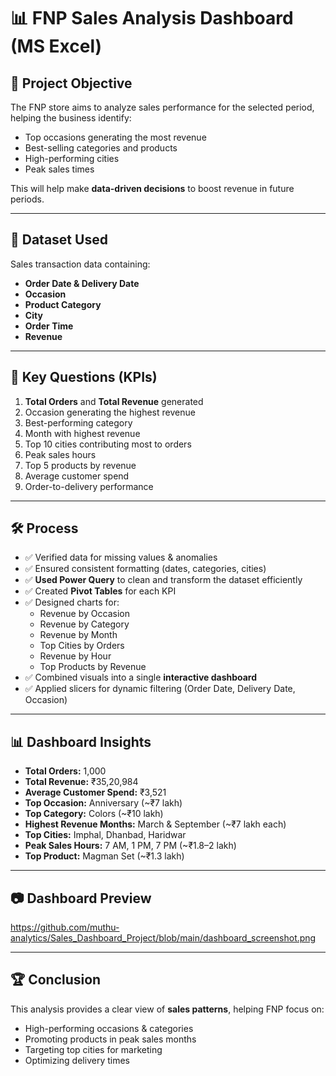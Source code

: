 <h1>📊 FNP Sales Analysis Dashboard (MS Excel)</h1>

## 🎯 Project Objective
The FNP store aims to analyze sales performance for the selected period, helping the business identify:
- Top occasions generating the most revenue
- Best-selling categories and products
- High-performing cities
- Peak sales times  

This will help make **data-driven decisions** to boost revenue in future periods.

---

## 📂 Dataset Used
Sales transaction data containing:
- **Order Date & Delivery Date**
- **Occasion**
- **Product Category**
- **City**
- **Order Time**
- **Revenue**

---

## 📌 Key Questions (KPIs)
1. **Total Orders** and **Total Revenue** generated  
2. Occasion generating the highest revenue  
3. Best-performing category  
4. Month with highest revenue  
5. Top 10 cities contributing most to orders  
6. Peak sales hours  
7. Top 5 products by revenue  
8. Average customer spend  
9. Order-to-delivery performance  

---

## 🛠 Process
- ✅ Verified data for missing values & anomalies  
- ✅ Ensured consistent formatting (dates, categories, cities)  
- ✅ **Used Power Query** to clean and transform the dataset efficiently  
- ✅ Created **Pivot Tables** for each KPI  
- ✅ Designed charts for:
  - Revenue by Occasion  
  - Revenue by Category  
  - Revenue by Month  
  - Top Cities by Orders  
  - Revenue by Hour  
  - Top Products by Revenue  
- ✅ Combined visuals into a single **interactive dashboard**  
- ✅ Applied slicers for dynamic filtering (Order Date, Delivery Date, Occasion)  

---

## 📊 Dashboard Insights
- **Total Orders:** 1,000  
- **Total Revenue:** ₹35,20,984  
- **Average Customer Spend:** ₹3,521  
- **Top Occasion:** Anniversary (~₹7 lakh)  
- **Top Category:** Colors (~₹10 lakh)  
- **Highest Revenue Months:** March & September (~₹7 lakh each)  
- **Top Cities:** Imphal, Dhanbad, Haridwar  
- **Peak Sales Hours:** 7 AM, 1 PM, 7 PM (~₹1.8–2 lakh)  
- **Top Product:** Magman Set (~₹1.3 lakh)  

---

## 📷 Dashboard Preview
https://github.com/muthu-analytics/Sales_Dashboard_Project/blob/main/dashboard_screenshot.png

---

## 🏆 Conclusion
This analysis provides a clear view of **sales patterns**, helping FNP focus on:
- High-performing occasions & categories  
- Promoting products in peak sales months  
- Targeting top cities for marketing  
- Optimizing delivery times  
